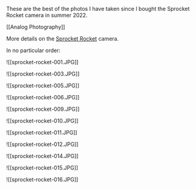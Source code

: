 ---
---

These are the best of the photos I have taken since I bought the Sprocket Rocket camera in summer 2022.

[[Analog Photography]]

More details on the [Sprocket Rocket](https://shop.lomography.com/us/sprocket-rocket-35-mm-film-panoramic-camera) camera.

In no particular order:

![[sprocket-rocket-001.JPG]]

![[sprocket-rocket-003.JPG]]

![[sprocket-rocket-005.JPG]]

![[sprocket-rocket-006.JPG]]

![[sprocket-rocket-009.JPG]]

![[sprocket-rocket-010.JPG]]

![[sprocket-rocket-011.JPG]]

![[sprocket-rocket-012.JPG]]

![[sprocket-rocket-014.JPG]]

![[sprocket-rocket-015.JPG]]

![[sprocket-rocket-016.JPG]]
